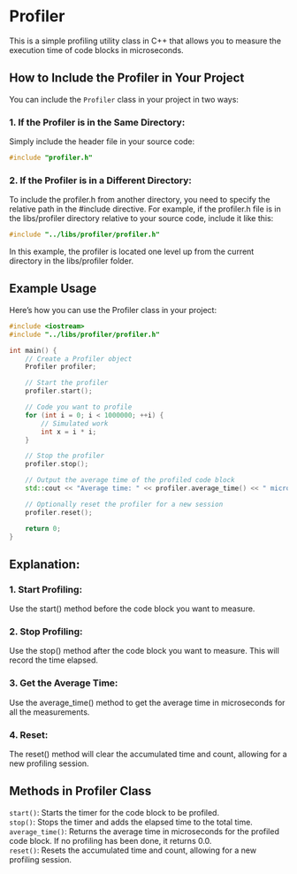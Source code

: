 # Profiler

This is a simple profiling utility class in C++ that allows you to measure the execution time of code blocks in microseconds.

## How to Include the Profiler in Your Project

You can include the `Profiler` class in your project in two ways:

### 1. If the Profiler is in the Same Directory:
Simply include the header file in your source code:
```cpp
#include "profiler.h"
```

### 2. If the Profiler is in a Different Directory:
To include the profiler.h from another directory, you need to specify the relative path in the #include directive. For example, if the profiler.h file is in the libs/profiler directory relative to your source code, include it like this:

```cpp
#include "../libs/profiler/profiler.h"
```

In this example, the profiler is located one level up from the current directory in the libs/profiler folder.

## Example Usage
Here’s how you can use the Profiler class in your project:
```cpp
#include <iostream>
#include "../libs/profiler/profiler.h"

int main() {
    // Create a Profiler object
    Profiler profiler;

    // Start the profiler
    profiler.start();

    // Code you want to profile
    for (int i = 0; i < 1000000; ++i) {
        // Simulated work
        int x = i * i;
    }

    // Stop the profiler
    profiler.stop();

    // Output the average time of the profiled code block
    std::cout << "Average time: " << profiler.average_time() << " microseconds" << std::endl;

    // Optionally reset the profiler for a new session
    profiler.reset();

    return 0;
}
```

## Explanation:

### 1. Start Profiling:
Use the start() method before the code block you want to measure.

### 2. Stop Profiling:
Use the stop() method after the code block you want to measure. This will record the time elapsed.


### 3. Get the Average Time:
Use the average_time() method to get the average time in microseconds for all the measurements.

### 4. Reset:
The reset() method will clear the accumulated time and count, allowing for a new profiling session.

## Methods in Profiler Class
`start()`: Starts the timer for the code block to be profiled.  
`stop()`: Stops the timer and adds the elapsed time to the total time.  
`average_time()`: Returns the average time in microseconds for the profiled code block. If no profiling has been done, it returns 0.0.  
`reset()`: Resets the accumulated time and count, allowing for a new profiling session.
